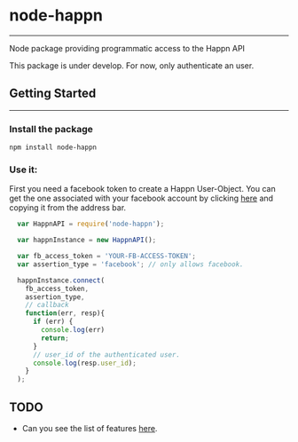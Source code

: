 # node-happn
---
Node package providing programmatic access to the Happn API

This package is under develop. For now, only authenticate an user.

## Getting Started
---

### Install the package

`npm install node-happn`

### Use it:

First you need a facebook token to create a Happn User-Object. You can get the one associated with your facebook account by clicking [here](https://www.facebook.com/dialog/oauth?client_id=464891386855067&redirect_uri=https://www.facebook.com/connect/login_success.html&scope=basic_info,email,public_profile,user_about_me,user_activities,user_birthday,user_education_history,user_friends,user_interests,user_likes,user_location,user_photos,user_relationship_details&response_type=token) and copying it from the address bar.

```js
  var HappnAPI = require('node-happn');

  var happnInstance = new HappnAPI();

  var fb_access_token = 'YOUR-FB-ACCESS-TOKEN';
  var assertion_type = 'facebook'; // only allows facebook.

  happnInstance.connect(
    fb_access_token,
    assertion_type,
    // callback
    function(err, resp){
      if (err) {
        console.log(err)
        return;
      }
      // user_id of the authenticated user.
      console.log(resp.user_id);
    }
  );
```

## TODO

- Can you see the list of features [here](https://github.com/kryptoning/node-happn/milestones).
